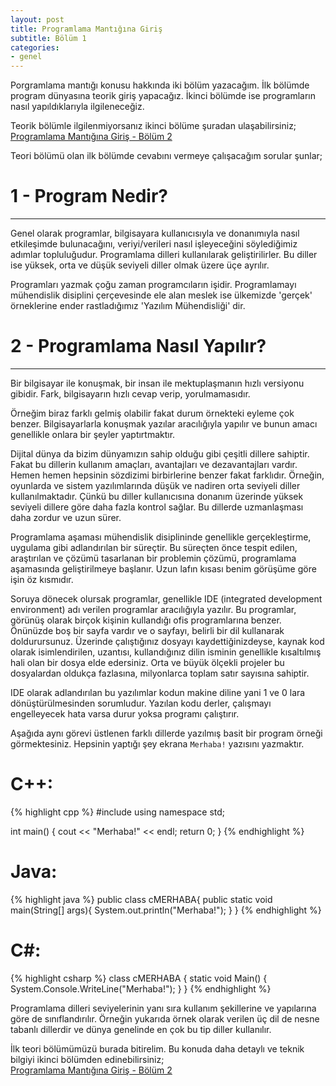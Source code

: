 ```yaml
---
layout: post
title: Programlama Mantığına Giriş
subtitle: Bölüm 1
categories:
- genel
---
```


Porgramlama mantığı konusu hakkında iki bölüm yazacağım. İlk bölümde program dünyasına teorik giriş yapacağız. İkinci bölümde ise programların nasıl yapıldıklarıyla ilgileneceğiz.  

Teorik bölümle ilgilenmiyorsanız ikinci bölüme şuradan ulaşabilirsiniz;  
[Programlama Mantığına Giriş - Bölüm 2][PMGB2]

Teori bölümü olan ilk bölümde cevabını vermeye çalışacağım sorular şunlar;  

# 1 - Program Nedir?
--------------
Genel olarak programlar, bilgisayara kullanıcısıyla ve donanımıyla nasıl etkileşimde bulunacağını, veriyi/verileri nasıl işleyeceğini söylediğimiz adımlar topluluğudur. Programlama dilleri kullanılarak geliştirilirler. Bu diller ise yüksek, orta ve düşük seviyeli diller olmak üzere üçe ayrılır.

Programları yazmak çoğu zaman programcıların işidir. Programlamayı mühendislik disiplini çerçevesinde ele alan meslek ise ülkemizde 'gerçek' örneklerine ender rastladığımız 'Yazılım Mühendisliği' dir.

# 2 - Programlama Nasıl Yapılır?
--------------------------
Bir bilgisayar ile konuşmak, bir insan ile mektuplaşmanın hızlı versiyonu gibidir. Fark, bilgisayarın hızlı cevap verip, yorulmamasıdır.

Örneğim biraz farklı gelmiş olabilir fakat durum örnekteki eyleme çok benzer. Bilgisayarlarla konuşmak yazılar aracılığıyla yapılır ve bunun amacı genellikle onlara bir şeyler yaptırtmaktır.  

Dijital dünya da bizim dünyamızın sahip olduğu gibi çeşitli dillere sahiptir. Fakat bu dillerin kullanım amaçları, avantajları ve dezavantajları vardır. Hemen hemen hepsinin sözdizimi birbirlerine benzer fakat farklıdır. Örneğin, oyunlarda ve sistem yazılımlarında düşük ve nadiren orta seviyeli diller kullanılmaktadır. Çünkü bu diller kullanıcısına donanım üzerinde yüksek seviyeli dillere göre daha fazla kontrol sağlar. Bu dillerde uzmanlaşması daha zordur ve uzun sürer.  

Programlama aşaması mühendislik disiplininde genellikle gerçekleştirme, uygulama gibi adlandırılan bir süreçtir. Bu süreçten önce tespit edilen, araştırılan ve çözümü tasarlanan bir problemin çözümü, programlama aşamasında geliştirilmeye başlanır. Uzun lafın kısası benim görüşüme göre işin öz kısmıdır.

Soruya dönecek olursak programlar, genellikle IDE (integrated development environment) adı verilen programlar aracılığıyla yazılır. Bu programlar, görünüş olarak birçok kişinin kullandığı ofis programlarına benzer. Önünüzde boş bir sayfa vardır ve o sayfayı, belirli bir dil kullanarak doldurursunuz. Üzerinde çalıştığınız dosyayı kaydettiğinizdeyse, kaynak kod olarak isimlendirilen, uzantısı, kullandığınız dilin isminin genellikle kısaltılmış hali olan bir dosya elde edersiniz. Orta ve büyük ölçekli projeler bu dosyalardan oldukça fazlasına, milyonlarca toplam satır sayısına sahiptir.  

IDE olarak adlandırılan bu yazılımlar kodun makine diline yani 1 ve 0 lara dönüştürülmesinden sorumludur. Yazılan kodu derler, çalışmayı engelleyecek hata varsa durur yoksa programı çalıştırır.

Aşağıda aynı görevi üstlenen farklı dillerde yazılmış basit bir program örneği görmektesiniz. Hepsinin yaptığı şey ekrana `Merhaba!` yazısını yazmaktır.

# C++:
{% highlight cpp %}
#include <iostream>
using namespace std;

int main()
{
      cout << "Merhaba!" << endl;
      return 0;
}
{% endhighlight %}

# Java:
{% highlight java %}
public class cMERHABA{
    public static void main(String[] args){
        System.out.println("Merhaba!");
    }
}
{% endhighlight %}

# C#:
{% highlight csharp %}
class cMERHABA
{
    static void Main()
    {
        System.Console.WriteLine("Merhaba!");
    }
}
{% endhighlight %}

Programlama dilleri seviyelerinin yanı sıra kullanım şekillerine ve yapılarına göre de sınıflandırılır. Örneğin yukarıda örnek olarak verilen üç dil de nesne tabanlı dillerdir ve dünya genelinde en çok bu tip diller kullanılır.

İlk teori bölümümüzü burada bitirelim.
Bu konuda daha detaylı ve teknik bilgiyi ikinci bölümden edinebilirsiniz;  
[Programlama Mantığına Giriş - Bölüm 2][PMGB2]



[PMGB2]: ../28/programlama-mantigina-giris-bolum-2.html
